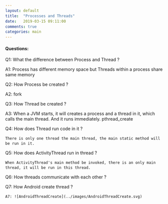 ```yaml
---
layout: default
title:  "Processes and Threads"
date:   2019-03-15 09:11:00
comments: true
categories: main
---
```


#### Questions: 

Q1: What the difference between Process and Thread ? 

A1: Process has different memory space but Threads within a process share same memory 

Q2: How Process be created ? 

A2: fork 

Q3: How Thread be created ? 

A3: When a JVM starts, it will creates a process and a thread in it, which calls the main thread. 
    And it runs immediately. 
    pthread_create 

Q4: How does Thread run code in it ? 

    There is only one thread the main thread, the main static method will be run in it. 

Q5: How does ActivityThread run in thread ? 

    When ActivityThread's main method be invoked, there is an only main thread, it will be run in this thread. 

Q6: How threads communicate with each other ? 

Q7: How Android create thread ? 

    A7: ![AndroidThreadCreate](../images/AndroidThreadCreate.svg) 
